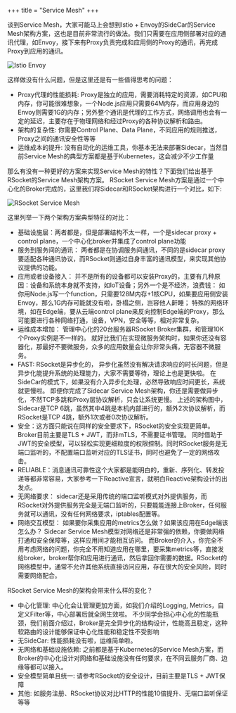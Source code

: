 +++
title = "Service Mesh"
+++

谈到Service Mesh，大家可能马上会想到Istio + Envoy的SideCar的Service Mesh架构方案，这也是目前非常流行的做法。我们只需要在应用侧部署对应的通讯代理，如Envoy，接下来有Proxy负责完成和应用侧的Proxy的通讯，再完成Proxy到应用的通讯。

![Istio Envoy](/images/traffic/istio_envoy.png)

这样做没有什么问题，但是这里还是有一些值得思考的问题：

* Proxy代理的性能损耗: Proxy是独立的应用，需要消耗特定的资源，如CPU和内存，你可能很难想象，一个Node.js应用只需要64M内存，而应用身边的Envoy则需要1G的内存；另外整个通讯是代理的工作方式，网络调用也会有一定的延迟，主要存在于物理网络和经过Proxy的各种协议解析和路由。
* 架构的复杂性: 你需要Control Plane、Data Plane，不同应用的规则推送，Proxy之间的通讯安全性等等
* 运维成本的提升: 没有自动化的运维工具，你基本无法来部署Sidecar，当然目前Service Mesh的典型方案都是基于Kubernetes，这会减少不少工作量

那么有没有一种更好的方案来实现Service Mesh的特性？下面我们给出基于RSocket的Service Mesh架构方案。 RSocket Service Mesh方案是通过一个中心化的Broker完成的，这里我们将Sidecar和RSocket架构进行一个对比，如下:

![RSocket Service Mesh](/images/traffic/sidecar-vs-rsocket.png)

这里列举一下两个架构方案典型特征的对比：

* 基础设施层：两者都是，但是部署结构不太一样，一个是sidecar proxy + control plane，一个中心化broker并集成了control plane功能
* 服务到服务间的通讯： 两者都是在协调服务间通讯，不同的是sidecar proxy要适配各种通讯协议，而RSocket则通过自身丰富的通讯模型，来实现其他协议提供的功能。
* 应用或者设备接入： 并不是所有的设备都可以安装Proxy的，主要有几种原因：设备和系统本身就不支持，如IoT设备；另外一个是不经济，浪费钱： 如你用Node.js写一个function，只需要128M内存+1核CPU，如果要应用侧安装Envoy，那么1G内存可能就没有啦，卧榻之侧，岂容他人鼾睡； 特殊的网络环境，如在Edge端，要从云端control plane来反向控制Edge端的Proxy，那么可能要进行各种网络打通，设备，VPN，安全等等，相对非常复杂。
* 运维成本增加： 管理中心化的20台服务器RSocket Broker集群，和管理10K个Proxy实例是不一样的。 就好比我们在实现微服务架构时，如果你还没有容器化，那最好不要微服务，众多的应用数量会让你非常头痛，无容器不微服务。
* FAST: RSocket是异步化的， 异步化虽然没有解决请求响应的时长问题，但是异步化能提升系统的处理能力，大家不需要等待，理论上也是更快啦。 在SideCar的模式下，如果没有介入异步化处理，必然导致响应时间更长，系统就更慢啦。 即便你完成了Sidecar Service Mesh架构，你还是需要做异步化，不然TCP多跳和Proxy层协议解析，只会让系统更慢。 上述的架构图中，Sidecar是TCP 6跳，虽然其中4跳是本机内部进行的，额外2次协议解析，而RSocket是TCP 4跳，额外1次或者0次协议解析。
* 安全：这方面只能说在同样的安全要求下，RSocket的安全实现更简单。Broker目前主要是TLS + JWT，而非mTLS，不需要证书管理。 同时借助于JWT的安全模型，可以轻松实现更细粒度的权限控制。同时RSocket服务是无端口监听的，不配置端口监听对应的TLS证书，同时也避免了一定的网络攻击。
* RELIABLE：消息通讯可靠性这个大家都是能明白的，重新、序列化、转发投递等都非常容易，大家参考一下Reactive宣言，就明白Reactive架构设计的出发点。
* 无网络要求： sidecar还是采用传统的端口监听模式对外提供服务，而RSocket对外提供服务完全是无端口监听的，只要能能连接上Broker，任何服务就可以通讯，没有任何网络要求，iptables配置等。
* 网络交互模型： 如果要你采集应用的metrics怎么做？如果该应用在Edge端该怎么办？ Sidecar Service Mesh模型对网络还是非常强的依赖，你要做网络打通和安全保障等，这样应用间才能相互访问。 而Broker的介入，你完全不用考虑网络的问题，你完全不用知道应用在哪里，要采集metrics等，直接发给broker，broker帮你和应用进行通讯，然后拿回你需要的数据。RSocket的网络模型中，通常不允许其他系统直接访问应用，存在很大的安全风险，同时需要网络配合。

RSocket Service Mesh的架构会带来什么样的变化？

* 中心化管理: 中心化会让管理更加方面，如我们介绍的Logging, Metrics，自定义Filter等，中心部署后就全网生效啦。 不少同学会担心中心化的性能瓶颈，我们前面介绍过，Broker是完全异步化的结构设计，性能高且稳定，这种软路由的设计能够保证中心化性能和稳定性不受影响
* 无SideCar: 性能损耗没有啦，运维简单啦。
* 无网络和基础设施依赖: 之前都是基于Kubernetes的Service Mesh方案，而Broker的中心化设计对网络和基础设施没有任何要求，在不同云服务厂商、边缘等都可以接入。
* 安全模型简单且统一: 请参考RSocket的安全设计，目前主要是TLS + JWT保障
* 其他: 如服务注册、RSocket协议对比HTTP的性能10倍提升、无端口监听保证等等



